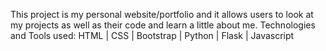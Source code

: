 This project is my personal website/portfolio and it allows users to look at my projects as well as their code and learn a little about me. 
Technologies and Tools used: HTML | CSS | Bootstrap | Python | Flask | Javascript
